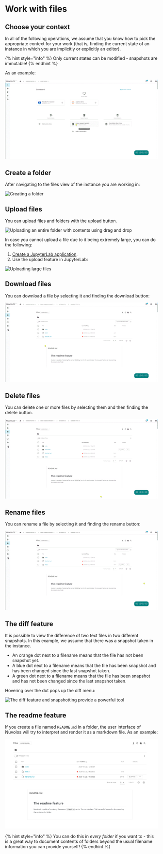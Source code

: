 # Work with files

## Choose your context

In all of the following operations, we assume that you know how to pick the appropriate context for your work \(that is, finding the current state of an instance in which you are implicitly or explicitly an editor\).

{% hint style="info" %}
Only current states can be modified - snapshots are immutable!
{% endhint %}

As an example:

![Finding files in a specific instance](../.gitbook/assets/pick_context_ed.gif)

## Create a folder

After navigating to the files view of the instance you are working in:

![Creating a folder](../.gitbook/assets/create_folder_ed.gif)

## Upload files

You can upload files and folders with the upload button.

![Uploading an entire folder with contents using drag and drop](../.gitbook/assets/upload_folder_ed.gif)

In case you cannot upload a file due to it being extremely large, you can do the following:

1. [Create a JupyterLab application](work-with-applications/create-an-application.md). 
2. Use the upload feature in JupyterLab:

![Uploading large files](../.gitbook/assets/upload_jupyter_ed.gif)

## Download files

You can download a file by selecting it and finding the download button:

![Downloading a file](../.gitbook/assets/download_file_ed%20%281%29.gif)

## Delete files

You can delete one or more files by selecting them and then finding the delete button.

![Deleting a folder](../.gitbook/assets/delete_folder_ed.gif)

## Rename files

You can rename a file by selecting it and finding the rename button:

![Renaming a file](../.gitbook/assets/rename_file_ed.gif)

## The diff feature

It is possible to view the difference of two text files in two different snapshots. In this example, we assume that there was a snapshot taken in the instance.

* An orange dot next to a filename means that the file has not been snapshot yet.
* A blue dot next to a filename means that the file has been snapshot and has been changed since the last snapshot taken.
* A green dot next to a filename means that the file has been snapshot and has not been changed since the last snapshot taken.

Hovering over the dot pops up the diff menu:

![The diff feature and snapshotting provide a powerful tool](../.gitbook/assets/diff_feature_ed.gif)

## The readme feature

If you create a file named `README.md` in a folder, the user interface of Nuvolos will try to interpret and render it as a markdown file. As an example:

![](../.gitbook/assets/readme.png)

{% hint style="info" %}
You can do this in _every folder_ if you want to - this is a great way to document contents of folders beyond the usual filename information you can provide yourself!
{% endhint %}

## 











